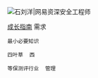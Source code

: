 ![石刘洋|网易资深安全工程师](https://edu-image.nosdn.127.net/af659d2b63b24c70886328ce2bbdc7de.png)

[成长指南](https://study.163.com/course/courselive/1279427641.htm)
    需求

    最小必要知识

    四叶草  西

    等保测评行业  管理